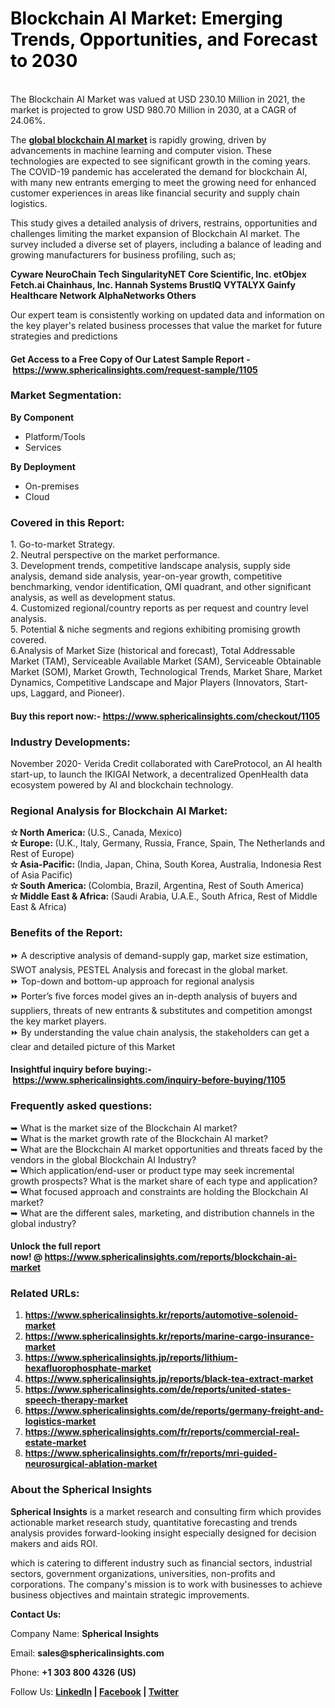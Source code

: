 <div class="content-body__description">
<div class="content-body__description">
<div class="content-body__description">
<h1><span style="color: #000000;">Blockchain AI Market: Emerging Trends, Opportunities, and Forecast to 2030</span></h1>
<div class="content-body__detail">&nbsp;
<div class="content-body__description">The Blockchain AI Market was valued at USD 230.10 Million in 2021, the market is projected to grow USD 980.70 Million in 2030, at a CAGR of 24.06%.</div>
<div class="content-body__detail">
<section id="section_0" class="entry fr-view">
<p>The&nbsp;<a href="https://www.sphericalinsights.com/reports/blockchain-ai-market" target="_blank" rel="noopener"><strong>global blockchain AI market</strong></a>&nbsp;is rapidly growing, driven by advancements in machine learning and computer vision. These technologies are expected to see significant growth in the coming years. The COVID-19 pandemic has accelerated the demand for blockchain AI, with many new entrants emerging to meet the growing need for enhanced customer experiences in areas like financial security and supply chain logistics.</p>
<p>This study gives a detailed analysis of drivers, restrains, opportunities and challenges limiting the market expansion of Blockchain AI market. The survey included a diverse set of players, including a balance of leading and growing manufacturers for business profiling, such as;</p>
<p><strong>Cyware NeuroChain Tech SingularityNET Core Scientific, Inc. etObjex Fetch.ai Chainhaus, Inc. Hannah Systems BrustIQ VYTALYX Gainfy Healthcare Network AlphaNetworks Others</strong></p>
<p>Our expert team is consistently working on updated data and information on the key player's related business processes that value the market for future strategies and predictions</p>
<h4><strong>Get Access to a Free Copy of Our Latest Sample Report -&nbsp;<a href="https://www.sphericalinsights.com/request-sample/1105" target="_blank" rel="noopener">https://www.sphericalinsights.com/request-sample/1105</a></strong></h4>
<h3><strong>Market Segmentation:</strong></h3>
<p><strong>By Component</strong></p>
<ul>
<li>Platform/Tools</li>
<li>Services</li>
</ul>
<p><strong>By Deployment</strong></p>
<ul>
<li>On-premises</li>
<li>Cloud</li>
</ul>
<h3>Covered in this Report:</h3>
<p>1. Go-to-market Strategy.<br />2. Neutral perspective on the market performance.<br />3. Development trends, competitive landscape analysis, supply side analysis, demand side analysis, year-on-year growth, competitive benchmarking, vendor identification, QMI quadrant, and other significant analysis, as well as development status.<br />4. Customized regional/country reports as per request and country level analysis.<br />5. Potential &amp; niche segments and regions exhibiting promising growth covered.<br />6.Analysis of Market Size (historical and forecast), Total Addressable Market (TAM), Serviceable Available Market (SAM), Serviceable Obtainable Market (SOM), Market Growth, Technological Trends, Market Share, Market Dynamics, Competitive Landscape and Major Players (Innovators, Start-ups, Laggard, and Pioneer).</p>
<h4>Buy this report now:-&nbsp;<a href="https://www.sphericalinsights.com/checkout/1105" target="_blank" rel="noopener">https://www.sphericalinsights.com/checkout/1105</a></h4>
<h3>Industry Developments:</h3>
<p>November 2020- Verida Credit collaborated with CareProtocol, an AI health start-up, to launch the IKIGAI Network, a decentralized OpenHealth data ecosystem powered by AI and blockchain technology.</p>
<h3><strong>Regional Analysis for Blockchain AI Market:</strong></h3>
<p><strong>✫ North America:&nbsp;</strong>(U.S., Canada, Mexico)<br /><strong>✫ Europe:&nbsp;</strong>(U.K., Italy, Germany, Russia, France, Spain, The Netherlands and Rest of Europe)<br /><strong>✫ Asia-Pacific:&nbsp;</strong>(India, Japan, China, South Korea, Australia, Indonesia Rest of Asia Pacific)<br /><strong>✫ South America:&nbsp;</strong>(Colombia, Brazil, Argentina, Rest of South America)<br /><strong>✫ Middle East &amp; Africa:&nbsp;</strong>(Saudi Arabia, U.A.E., South Africa, Rest of Middle East &amp; Africa)</p>
<h3>Benefits of the Report:</h3>
<p>⏩ A descriptive analysis of demand-supply gap, market size estimation, SWOT analysis, PESTEL Analysis and forecast in the global market.<br />⏩ Top-down and bottom-up approach for regional analysis<br />⏩ Porter&rsquo;s five forces model gives an in-depth analysis of buyers and suppliers, threats of new entrants &amp; substitutes and competition amongst the key market players.<br />⏩ By understanding the value chain analysis, the stakeholders can get a clear and detailed picture of this Market</p>
<h4>Insightful inquiry before buying:-&nbsp;<a href="https://www.sphericalinsights.com/inquiry-before-buying/1105" target="_blank" rel="noopener">https://www.sphericalinsights.com/inquiry-before-buying/1105</a></h4>
<h3>Frequently asked questions:</h3>
<p>➥ What is the market size of the Blockchain AI market?<br />➥ What is the market growth rate of the Blockchain AI market?<br />➥ What are the Blockchain AI market opportunities and threats faced by the vendors in the global Blockchain AI Industry?<br />➥ Which application/end-user or product type may seek incremental growth prospects? What is the market share of each type and application?<br />➥ What focused approach and constraints are holding the Blockchain AI market?<br />➥ What are the different sales, marketing, and distribution channels in the global industry?</p>
<h4>Unlock the full report now!&nbsp;@&nbsp;<a href="https://www.sphericalinsights.com/reports/blockchain-ai-market" target="_blank" rel="noopener">https://www.sphericalinsights.com/reports/blockchain-ai-market</a></h4>
<h3><strong>Related URLs:</strong></h3>
<ol>
<li><strong><a href="https://www.sphericalinsights.kr/reports/automotive-solenoid-market">https://www.sphericalinsights.kr/reports/automotive-solenoid-market</a></strong></li>
<li><strong><a href="https://www.sphericalinsights.kr/reports/marine-cargo-insurance-market">https://www.sphericalinsights.kr/reports/marine-cargo-insurance-market</a></strong></li>
<li><strong><a href="https://www.sphericalinsights.jp/reports/lithium-hexafluorophosphate-market">https://www.sphericalinsights.jp/reports/lithium-hexafluorophosphate-market</a></strong></li>
<li><strong><a href="https://www.sphericalinsights.jp/reports/black-tea-extract-market">https://www.sphericalinsights.jp/reports/black-tea-extract-market</a></strong></li>
<li><strong><a href="https://www.sphericalinsights.com/de/reports/united-states-speech-therapy-market">https://www.sphericalinsights.com/de/reports/united-states-speech-therapy-market</a></strong></li>
<li><strong><a href="https://www.sphericalinsights.com/de/reports/germany-freight-and-logistics-market">https://www.sphericalinsights.com/de/reports/germany-freight-and-logistics-market</a></strong></li>
<li><strong><a href="https://www.sphericalinsights.com/fr/reports/commercial-real-estate-market">https://www.sphericalinsights.com/fr/reports/commercial-real-estate-market</a></strong></li>
<li><strong><a href="https://www.sphericalinsights.com/fr/reports/mri-guided-neurosurgical-ablation-market">https://www.sphericalinsights.com/fr/reports/mri-guided-neurosurgical-ablation-market</a>&nbsp;</strong></li>
</ol>
<h3><strong>About the Spherical Insights</strong></h3>
<p><strong>Spherical Insights</strong>&nbsp;is a market research and consulting firm which provides actionable market research study, quantitative forecasting and trends analysis provides forward-looking insight especially designed for decision makers and aids ROI.</p>
<p>which is catering to different industry such as financial sectors, industrial sectors, government organizations, universities, non-profits and corporations. The company's mission is to work with businesses to achieve business objectives and maintain strategic improvements.</p>
<p><strong>Contact Us:</strong></p>
<p>Company Name:&nbsp;<strong>Spherical Insights</strong></p>
<p>Email:&nbsp;<strong>sales@sphericalinsights.com</strong></p>
<p>Phone:&nbsp;<strong>+1 303 800 4326 (US)</strong></p>
<p>Follow Us:&nbsp;<strong><a href="https://www.linkedin.com/company/spherical-insight/"><u>LinkedIn</u></a>&nbsp;|&nbsp;<a href="https://www.facebook.com/sphericalinsights22"><u>Facebook</u></a>&nbsp;|&nbsp;<a href="https://twitter.com/SInsights_US"><u>Twitter</u></a></strong></p>
</section>
</div>
</div>
</div>
</div>
</div>
